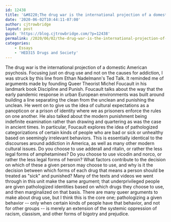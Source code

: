 ```yaml
---
id: 12438
title: '&#8220;The drug war is the international projection of a domestic American psychosis.&#8221;'
date: '2020-06-02T10:44:11-07:00'
author: cjtrowbridge
layout: post
guid: 'https://blog.cjtrowbridge.com/?p=12438'
permalink: /2020/06/02/the-drug-war-is-the-international-projection-of-a-domestic-american-psychosis/
categories:
    - Essays
    - 'HED315 Drugs and Society'
---
```


The drug war is the international projection of a domestic American psychosis. Focusing just on drug use and not on the causes for addiction, I was struck by this line from Ethan Nadelmann's Ted Talk. It reminded me of arguments made by founding Queer Theorist Michel Foucault in his landmark book Discipline and Punish. Foucault talks about the way that the early pandemic response in urban European environments was built around building a line separating the clean from the unclean and punishing the unclean. He went on to give us the idea of cultural expectations as a panopticon or a prison of identity where we as prisoners enforce the rules on one another. He also talked about the modern punishment being indefinite examination rather than drawing and quartering as was the case in ancient times. In particular, Foucault explores the idea of pathologized categorizations of certain kinds of people who are bad or sick or unhealthy based on seemingly irrelevant behaviors. This is essentially identical to the discourses around addiction in America, as well as many other modern cultural issues. Do you choose to use adderall and ritalin, or rather the less legal forms of amphetamines? Do you choose to use vicodin and norco, or rather the less legal forms of heroin? What factors contribute to the decision on which of these a given person may choose to use, and why is it the decision between which forms of each drug that means a person should be treated as "sick" and punished? Many of the texts and videos we went through in this unit make the same argument; that underprivileged people are given pathologized identities based on which drugs they choose to use, and then marginalized on that basis. There are many queer arguments to make about drug use, but I think this is the core one; pathologizing a given behavior -- only when certain kinds of people have that behavior, and not for other groups -- is merely an extension of the systemic oppression of racism, classism, and other forms of bigotry and prejudice.